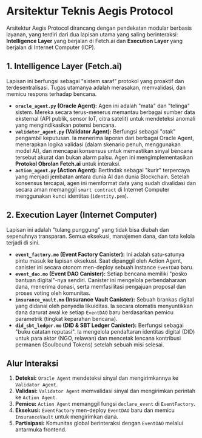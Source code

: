 # Arsitektur Teknis Aegis Protocol

Arsitektur Aegis Protocol dirancang dengan pendekatan modular berbasis layanan, yang terdiri dari dua lapisan utama yang saling berinteraksi: **Intelligence Layer** yang berjalan di Fetch.ai dan **Execution Layer** yang berjalan di Internet Computer (ICP).

## 1. Intelligence Layer (Fetch.ai)

Lapisan ini berfungsi sebagai "sistem saraf" protokol yang proaktif dan terdesentralisasi. Tugas utamanya adalah merasakan, memvalidasi, dan memicu respons terhadap bencana.

- **`oracle_agent.py` (Oracle Agent):** Agen ini adalah "mata" dan "telinga" sistem. Mereka secara terus-menerus memantau berbagai sumber data eksternal (API publik, sensor IoT, citra satelit) untuk mendeteksi anomali yang mengindikasikan potensi bencana.
- **`validator_agent.py` (Validator Agent):** Berfungsi sebagai "otak" pengambil keputusan. Ia menerima laporan dari berbagai Oracle Agent, menerapkan logika validasi (dalam skenario penuh, menggunakan model AI), dan mencapai konsensus untuk memastikan sinyal bencana tersebut akurat dan bukan alarm palsu. Agen ini mengimplementasikan **Protokol Obrolan Fetch.ai** untuk interaksi.
- **`action_agent.py` (Action Agent):** Bertindak sebagai "kurir" terpercaya yang menjadi jembatan antara dunia AI dan dunia Blockchain. Setelah konsensus tercapai, agen ini memformat data yang sudah divalidasi dan secara aman memanggil `smart contract` di Internet Computer menggunakan kunci identitas (`identity.pem`).

## 2. Execution Layer (Internet Computer)

Lapisan ini adalah "tulang punggung" yang tidak bisa diubah dan sepenuhnya transparan. Semua eksekusi, manajemen dana, dan tata kelola terjadi di sini.

- **`event_factory.mo` (Event Factory Canister):** Ini adalah satu-satunya pintu masuk ke lapisan eksekusi. Saat dipanggil oleh Action Agent, canister ini secara otonom men-deploy sebuah instance `EventDAO` baru.
- **`event_dao.mo` (Event DAO Canister):** Setiap bencana memiliki "posko bantuan digital"-nya sendiri. Canister ini mengelola perbendaharaan dana, menerima donasi, serta memfasilitasi pengajuan proposal dan proses voting oleh komunitas.
- **`insurance_vault.mo` (Insurance Vault Canister):** Sebuah brankas digital yang didanai oleh penyedia likuiditas. Ia secara otomatis menyuntikkan dana darurat awal ke setiap `EventDAO` baru berdasarkan pemicu parametrik (tingkat keparahan bencana).
- **`did_sbt_ledger.mo` (DID & SBT Ledger Canister):** Berfungsi sebagai "buku catatan reputasi". Ia mengelola pendaftaran identitas digital (DID) untuk para aktor (NGO, relawan) dan mencetak lencana kontribusi permanen (Soulbound Tokens) setelah sebuah misi selesai.

## Alur Interaksi

1.  **Deteksi:** `Oracle Agent` mendeteksi sinyal dan mengirimkannya ke `Validator Agent`.
2.  **Validasi:** `Validator Agent` memvalidasi sinyal dan mengirimkan perintah ke `Action Agent`.
3.  **Pemicu:** `Action Agent` memanggil fungsi `declare_event` di `EventFactory`.
4.  **Eksekusi:** `EventFactory` men-deploy `EventDAO` baru dan memicu `InsuranceVault` untuk mengirimkan dana.
5.  **Partisipasi:** Komunitas global berinteraksi dengan `EventDAO` melalui antarmuka frontend.
